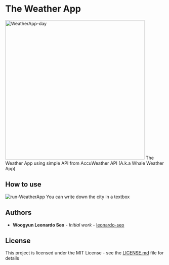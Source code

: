 # The Weather App

<img width="440" alt="WeatherApp-day" src="https://user-images.githubusercontent.com/26178727/86000632-bed0fb80-ba48-11ea-9911-183a8c739e71.png">
The Weather App using simple API from AccuWeather API (A.k.a Whale Weather App)

## How to use

![run-WeatherApp](https://user-images.githubusercontent.com/26178727/86011855-2e021c00-ba58-11ea-988f-5b2158631bbc.gif)
You can write down the city in a textbox

## Authors

* **Woogyun Leonardo Seo** - *Initial work* - [leonardo-seo](https://github.com/leonardo-seo)

## License

This project is licensed under the MIT License - see the [LICENSE.md](https://github.com/leonardo-seo/The-weather-APP/blob/master/LICENSE) file for details
